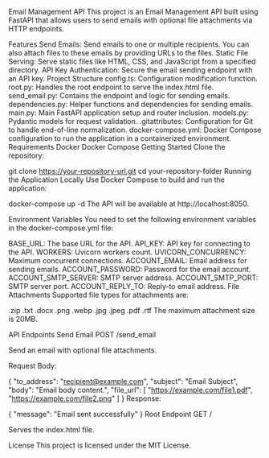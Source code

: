 Email Management API
This project is an Email Management API built using FastAPI that allows users to send emails with optional file attachments via HTTP endpoints.

Features
Send Emails: Send emails to one or multiple recipients. You can also attach files to these emails by providing URLs to the files.
Static File Serving: Serve static files like HTML, CSS, and JavaScript from a specified directory.
API Key Authentication: Secure the email sending endpoint with an API key.
Project Structure
config.ts: Configuration modification function.
root.py: Handles the root endpoint to serve the index.html file.
send_email.py: Contains the endpoint and logic for sending emails.
dependencies.py: Helper functions and dependencies for sending emails.
main.py: Main FastAPI application setup and router inclusion.
models.py: Pydantic models for request validation.
.gitattributes: Configuration for Git to handle end-of-line normalization.
docker-compose.yml: Docker Compose configuration to run the application in a containerized environment.
Requirements
Docker
Docker Compose
Getting Started
Clone the repository:

git clone https://your-repository-url.git
cd your-repository-folder
Running the Application Locally
Use Docker Compose to build and run the application:

docker-compose up -d
The API will be available at http://localhost:8050.

Environment Variables
You need to set the following environment variables in the docker-compose.yml file:

BASE_URL: The base URL for the API.
API_KEY: API key for connecting to the API.
WORKERS: Uvicorn workers count.
UVICORN_CONCURRENCY: Maximum concurrent connections.
ACCOUNT_EMAIL: Email address for sending emails.
ACCOUNT_PASSWORD: Password for the email account.
ACCOUNT_SMTP_SERVER: SMTP server address.
ACCOUNT_SMTP_PORT: SMTP server port.
ACCOUNT_REPLY_TO: Reply-to email address.
File Attachments
Supported file types for attachments are:

.zip
.txt
.docx
.png
.webp
.jpg
.jpeg
.pdf
.rtf
The maximum attachment size is 20MB.

API Endpoints
Send Email
POST /send_email

Send an email with optional file attachments.

Request Body:

{
  "to_address": "recipient@example.com",
  "subject": "Email Subject",
  "body": "Email body content.",
  "file_url": [
    "https://example.com/file1.pdf",
    "https://example.com/file2.png"
  ]
}
Response:

{
  "message": "Email sent successfully"
}
Root Endpoint
GET /

Serves the index.html file.

License
This project is licensed under the MIT License.
